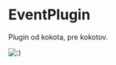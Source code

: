 # EventPlugin

Plugin od kokota, pre kokotov.

![:)](https://imgur.com/686ecd9b-05f3-4b43-a5fe-2961c0fb1164)
